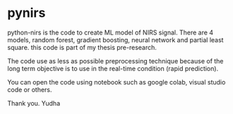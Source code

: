 # pynirs
python-nirs is the code to create ML model of NIRS signal. There are 4 models, random forest, gradient boosting, neural network and partial least square.
this code is part of my thesis pre-research.

The code use as less as possible preprocessing technique because of the long term objective is to use in the real-time condition (rapid prediction).

You can open the code using notebook such as google colab, visual studio code or others.

Thank you.
Yudha
